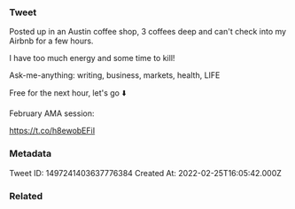 ### Tweet
Posted up in an Austin coffee shop, 3 coffees deep and can't check into my Airbnb for a few hours.

I have too much energy and some time to kill!

Ask-me-anything: writing, business, markets, health, LIFE

Free for the next hour, let's go ⬇️

February AMA session: 

https://t.co/h8ewobEFiI

### Metadata
Tweet ID: 1497241403637776384
Created At: 2022-02-25T16:05:42.000Z

### Related

